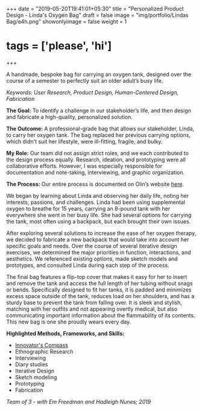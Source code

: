 +++
date = "2019-05-20T19:41:01+05:30"
title = "Personalized Product Design - Linda's Oxygen Bag"
draft = false
image = "img/portfolio/Lindas Bag/e4h.png"
showonlyimage = false
weight = 1
# tags = ['please', 'hi']
+++

A handmade, bespoke bag for carrying an oxygen tank, designed over the course of a semester to perfectly suit an older adult’s busy life.

<!--more-->
*Keywords: User Research, Product Design, Human-Centered Design, Fabrication*

**The Goal:** To identify a challenge in our stakeholder’s life, and then design and fabricate a high-quality, personalized solution.

**The Outcome:** A professional-grade bag that allows our stakeholder, Linda, to carry her oxygen tank. The bag replaced her previous carrying options, which didn't suit her lifestyle, were ill-fitting, fragile, and bulky.

**My Role:** Our team did not assign strict roles, and we each contributed to the design process equally. Research, ideation, and prototyping were all collaborative efforts. However, I was especially responsible for documentation and note-taking, interviewing, and graphic organization.

**The Process:** Our entire process is documented on Olin’s website [here](https://courses.olin.edu/e4h/stories/Team%20Linda:%20Their%20Full%20Journey).

We began by learning about Linda and observing her daily life, noting her interests, passions, and challenges. Linda had been using supplemental oxygen to breathe for 15 years, carrying an 8-pound tank with her everywhere she went in her busy life. She had several options for carrying the tank, most often using a backpack, but each brought their own issues.

After exploring several solutions to increase the ease of her oxygen therapy, we decided to fabricate a new backpack that would take into account her specific goals and needs. Over the course of several iterative design exercises, we determined the major priorities in function, interactions, and aesthetics. We referenced existing options, made sketch models and prototypes, and consulted Linda during each step of the process.

The final bag features a flip-top cover that makes it easy for her to insert and remove the tank and access the full length of her tubing without snags or bends. Specifically designed to fit her tanks, it is padded and minimizes excess space outside of the tank, reduces load on her shoulders, and has a sturdy base to prevent the tank from falling over. It is sleek and stylish, matching with her outfits and not appearing overtly medical, but also communicating important information about the flammability of its contents. This new bag is one she proudly wears every day.

**Highlighted Methods, Frameworks, and Skills:**
- [Innovator's Compass](https://innovatorscompass.org/)
- Ethnographic Research
- Interviewing
- Diary studies
- Iterative Design
- Sketch modeling
- Prototyping
- Fabrication

*Team of 3 - with Em Freedman and Hadleigh Nunes; 2019*